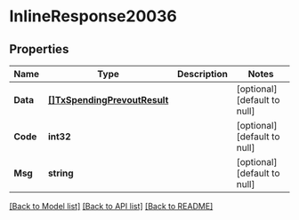 # InlineResponse20036

## Properties
Name | Type | Description | Notes
------------ | ------------- | ------------- | -------------
**Data** | [**[]TxSpendingPrevoutResult**](TxSpendingPrevoutResult.md) |  | [optional] [default to null]
**Code** | **int32** |  | [optional] [default to null]
**Msg** | **string** |  | [optional] [default to null]

[[Back to Model list]](../README.md#documentation-for-models) [[Back to API list]](../README.md#documentation-for-api-endpoints) [[Back to README]](../README.md)

